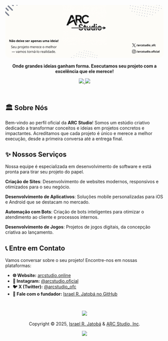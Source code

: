 <p align="center">
  <img src="./public/images/arcstudio.png" alt="ARC Studio Logo" style="border-radius: 16px;">
</p>

<p align="center">
  <strong>Onde grandes ideias ganham forma. Executamos seu projeto com a excelência que ele merece!</strong>
</p>

<p align="center">
  <a href="https://www.arcstudio.online/">
    <img src="https://img.shields.io/badge/Website-arcstudio.online-blue?style=for-the-badge&logo=googlechrome&color=b7bdf8&labelColor=302D41" />
  </a>
  <a href="https://instagram.com/arcstudio.oficial">
    <img src="https://img.shields.io/badge/Instagram-@arcstudio.oficial-purple?style=for-the-badge&logo=instagram&color=b7bdf8&labelColor=302D41" />
  </a>
</p>

<br>

## 🏛️ Sobre Nós

Bem-vindo ao perfil oficial da **ARC Studio**! Somos um estúdio criativo dedicado a transformar conceitos e ideias em projetos concretos e impactantes. Acreditamos que cada projeto é único e merece a melhor execução, desde a primeira conversa até a entrega final.

## ✨ Nossos Serviços
Nossa equipe é especializada em desenvolvimento de software e está pronta para tirar seu projeto do papel.

**Criação de Sites**: Desenvolvimento de websites modernos, responsivos e otimizados para o seu negócio.

**Desenvolvimento de Aplicativos**: Soluções mobile personalizadas para iOS e Android que se destacam no mercado.

**Automação com Bots**: Criação de bots inteligentes para otimizar o atendimento ao cliente e processos internos.

**Desenvolvimento de Jogos**: Projetos de jogos digitais, da concepção criativa ao lançamento.
## 📞 Entre em Contato

Vamos conversar sobre o seu projeto! Encontre-nos em nossas plataformas:

- **🌐 Website:** [arcstudio.online](https://www.arcstudio.online/)
- **📸 Instagram:** [@arcstudio.oficial](https://instagram.com/arcstudio.oficial)
- **🐦 X (Twitter):** [@arcstudio_ofc](https://twitter.com/arcstudio_ofc)
- **💼 Fale com o fundador:** [Israel R. Jatobá no GitHub](https://github.com/yeyTaken)

<br>

<p align="center">
  <img src="https://raw.githubusercontent.com/catppuccin/catppuccin/main/assets/footers/gray0_ctp_on_line.svg?sanitize=true"></img>
</p>

<p align="center">
  Copyright © 2025, 
  <a href="https://github.com/yeyTaken" target="_blank">Israel R. Jatobá</a> 
  & 
  <a href="https://www.arcstudio.online/" target="_blank">ARC Studio, Inc</a>.
</p>

<p align="center">
  <a href="https://github.com/arcstudioofc/.github/blob/master/LICENSE">
    <img src="https://img.shields.io/github/license/arcstudioofc/.github?style=for-the-badge&logo=github&color=b7bdf8&labelColor=302D41" />
  </a>
</p>